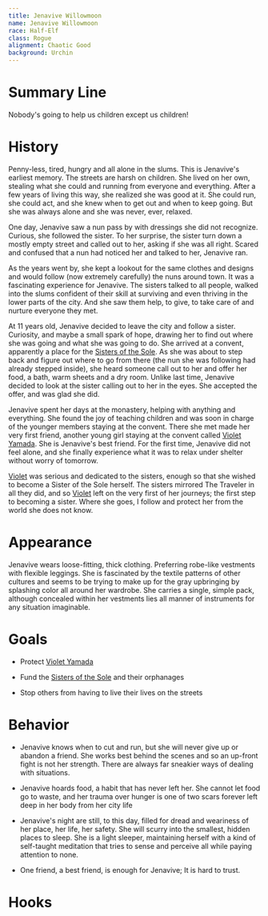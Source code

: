 ```yaml
---
title: Jenavive Willowmoon
name: Jenavive Willowmoon
race: Half-Elf
class: Rogue
alignment: Chaotic Good
background: Urchin
---
```



# Summary Line

Nobody's going to help us children except us children!

# History

Penny-less, tired, hungry and all alone in the slums. This is Jenavive's earliest memory. The streets are harsh on children. She lived on her own, stealing what she could and running from everyone and everything. After a few years of living this way, she realized she was good at it. She could run, she could act, and she knew when to get out and when to keep going. But she was always alone and she was never, ever, relaxed.

One day, Jenavive saw a nun pass by with dressings she did not recognize. Curious, she followed the sister. To her surprise, the sister turn down a mostly empty street and called out to her, asking if she was all right. Scared and confused that a nun had noticed her and talked to her, Jenavive ran.

As the years went by, she kept a lookout for the same clothes and designs and would follow (now extremely carefully) the nuns around town. It was a fascinating experience for Jenavive. The sisters talked to all people, walked into the slums confident of their skill at surviving and even thriving in the lower parts of the city. And she saw them help, to give, to take care of and nurture everyone they met. 

At 11 years old, Jenavive decided to leave the city and follow a sister. Curiosity, and maybe a small spark of hope, drawing her to find out where she was going and what she was going to do. She arrived at a convent, apparently a place for the [Sisters of the Sole](../setting-world/sisters_of_the_sole.md). As she was about to step back and figure out where to go from there (the nun she was following had already stepped inside), she heard someone call out to her and offer her food, a bath, warm sheets and a dry room. Unlike last time, Jenavive decided to look at the sister calling out to her in the eyes.  She accepted the offer, and was glad she did.

Jenavive spent her days at the monastery, helping with anything and everything. She found the joy of teaching children and was soon in charge of the younger members staying at the convent. There she met made her very first friend, another young girl staying at the convent called [Violet Yamada](violet-yamada.md). She is Jenavive's best friend. For the first time, Jenavive did not feel alone, and she finally experience what it was to relax under shelter without worry of tomorrow.

[Violet](violet-yamada.md) was serious and dedicated to the sisters, enough so that she wished to become a Sister of the Sole herself. The sisters mirrored The Traveler in all they did, and so [Violet](violet-yamada.md) left on the very first of her journeys; the first step to becoming a sister. Where she goes, I follow and protect her from the world she does not know.

# Appearance

Jenavive wears loose-fitting, thick clothing. Preferring robe-like vestments with flexible leggings. She is fascinated by the textile patterns of other cultures and seems to be trying to make up for the gray upbringing by splashing color all around her wardrobe. She carries a single, simple pack, although concealed within her vestments lies all manner of instruments for any situation imaginable.

# Goals

- Protect [Violet Yamada](violet-yamada.md)

- Fund the [Sisters of the Sole](../setting-world/sisters_of_the_sole.md) and their orphanages 

- Stop others from having to live their lives on the streets

# Behavior

- Jenavive knows when to cut and run, but she will never give up or abandon a friend. She works best behind the scenes and so an up-front fight is not her strength. There are always far sneakier ways of dealing with situations.

- Jenavive hoards food, a habit that has never left her. She cannot let food go to waste, and her trauma over hunger is one of two scars forever left deep in her body from her city life

- Jenavive's night are still, to this day, filled for dread and weariness of her place, her life, her safety. She will scurry into the smallest, hidden places to sleep. She is a light sleeper, maintaining herself with a kind of self-taught meditation that tries to sense and perceive all while paying attention to none.

- One friend, a best friend, is enough for Jenavive; It is hard to trust.

# Hooks


<!--  LocalWords:  Jenavive's Jenavive Willowmoon Yamada
 -->
